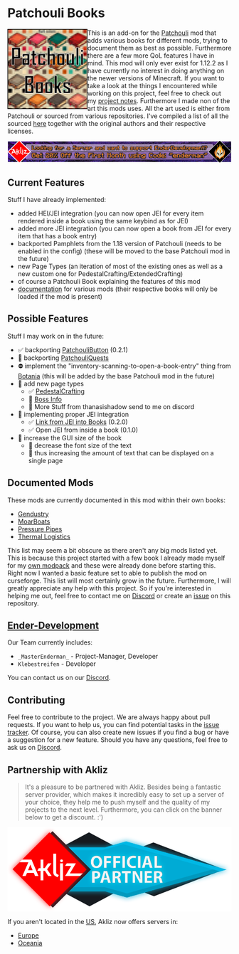 # Patchouli Books

<img src="PatchouliBooks.png" align="left" width="180px"/>

This is an add-on for the [Patchouli](https://www.curseforge.com/minecraft/mc-mods/patchouli-rofl-edition) mod that adds various books for different mods, trying to document them as best as possible. Furthermore there are a few more QoL features I have in mind. This mod will only ever exist for 1.12.2 as I have currently no interest in doing anything on the newer versions of Minecraft.
If you want to take a look at the things I encountered while working on this project, feel free to check out my [project notes](NOTES.md). Furthermore I made non of the art this mods uses. All the art used is either from Patchouli or sourced from various repositories. I've compiled a list of all the sourced [here](https://github.com/Ender-Development/PatchouliBooks/blob/master/src/main/resources/assets/patchoulibooks/textures/sources.md) together with the original authors and their respective licenses.

[![](banner.png)](https://www.akliz.net/enderman)

## Current Features
Stuff I have already implemented:
- added HEI/JEI integration (you can now open JEI for every item rendered inside a book using the same keybind as for JEI)
- added more JEI integration (you can now open a book from JEI for every item that has a book entry)
- backported Pamphlets from the 1.18 version of Patchouli (needs to be enabled in the config) (these will be moved to the base Patchouli mod in the future)
- new Page Types (an iteration of most of the existing ones as well as a new custom one for PedestalCrafting/ExtendedCrafting)
- of course a Patchouli Book explaining the features of this mod
- [documentation](#documented-mods) for various mods (their respective books will only be loaded if the mod is present)

##  Possible Features
Stuff I may work on in the future:
- ✅ backporting [PatchouliButton](https://www.curseforge.com/minecraft/mc-mods/patchoulibutton) (0.2.1)
- 🔳 backporting [PatchouliQuests](https://www.curseforge.com/minecraft/mc-mods/patchouli-quests)
- ⛔ implement the "inventory-scanning-to-open-a-book-entry" thing from [Botania](https://github.com/VazkiiMods/Botania/blob/1.12-final/src/main/java/vazkii/botania/client/core/handler/TooltipAdditionDisplayHandler.java) (this will be added by the base Patchouli mod in the future)
- 🔳 add new page types
  - ✅ [PedestalCrafting](https://www.curseforge.com/minecraft/customization/pedestal-recipe-template-for-patchouli)
  - 🔳 [Boss Info](https://www.curseforge.com/minecraft/customization/patchouli-template-boss-info)
  - 🔳 More Stuff from thanasishadow send to me on discord
- 🔳 implementing proper JEI integration
  - ✅ [Link from JEI into Books](https://github.com/CaliforniaDemise/Patchouli/issues/1) (0.2.0)
  - ✅ Open JEI from inside a book (0.1.0)
- 🔳 increase the GUI size of the book
  - 🔳 decrease the font size of the text
  - 🔳 thus increasing the amount of text that can be displayed on a single page

## Documented Mods

These mods are currently documented in this mod within their own books:
- [Gendustry](https://www.curseforge.com/minecraft/mc-mods/gendustry)
- [MoarBoats](https://www.curseforge.com/minecraft/mc-mods/moar-boats)
- [Pressure Pipes](https://www.curseforge.com/minecraft/mc-mods/pressure-pipes)
- [Thermal Logistics](https://www.curseforge.com/minecraft/mc-mods/thermallogistics)

This list may seem a bit obscure as there aren't any big mods listed yet. This is because this project started with a few book I already made myself for my [own modpack](https://www.curseforge.com/minecraft/modpacks/zerblands-remastered) and these were already done before starting this. Right now I wanted a basic feature set to able to publish the mod on curseforge. This list will most certainly grow in the future. Furthermore, I will greatly appreciate any help with this project. So if you're interested in helping me out, feel free to contact me on [Discord](https://discord.gg/JF7x2vG) or create an [issue](https://github.com/Ender-Development/PatchouliBooks/issues) on this repository.

## [Ender-Development](https://github.com/Ender-Development)

Our Team currently includes:
- `_MasterEnderman_` - Project-Manager, Developer
- `Klebestreifen` - Developer

You can contact us on our [Discord](https://discord.gg/JF7x2vG).

## Contributing
Feel free to contribute to the project. We are always happy about pull requests.
If you want to help us, you can find potential tasks in the [issue tracker](https://github.com/Ender-Development/PatchouliBooks/issues).
Of course, you can also create new issues if you find a bug or have a suggestion for a new feature.
Should you have any questions, feel free to ask us on [Discord](https://discord.gg/JF7x2vG).

## Partnership with Akliz

> It's a pleasure to be partnered with Akliz. Besides being a fantastic server provider, which makes it incredibly easy to set up a server of your choice, they help me to push myself and the quality of my projects to the next level. Furthermore, you can click on the banner below to get a discount. :')

<a href="https://www.akliz.net/enderman"><img src="https://github.com/MasterEnderman/Zerblands-Remastered/raw/master/Akliz_Partner.png" align="center"/></a>

If you aren't located in the [US](https://www.akliz.net/enderman), Akliz now offers servers in:

- [Europe](https://www.akliz.net/enderman-eu)
- [Oceania](https://www.akliz.net/enderman-oce)
